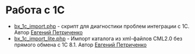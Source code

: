 <h1>Работа с 1С</h1>
<ul>
  <li><a href="https://dev.1c-bitrix.ru/community/blogs/carter/2285.php">bx_1c_import.php</a> - скрипт для диагностики проблем интеграции с 1С. Автор <a href="http://dev.1c-bitrix.ru/community/webdev/user/16899/">Евгений Петриченко</a> </li>
  <li><a href="http://dev.1c-bitrix.ru/community/webdev/group/78/blog/1654/">bx_1c_import_lite.php</a> - Импорт каталога из xml-файлов CML2.0 без прямого обмена с 1С 8.1. Автор <a href="http://dev.1c-bitrix.ru/community/webdev/user/16899/">Евгений Петриченко</a></li>
</ul>